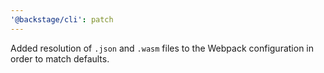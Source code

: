 ```yaml
---
'@backstage/cli': patch
---
```


Added resolution of `.json` and `.wasm` files to the Webpack configuration in order to match defaults.
